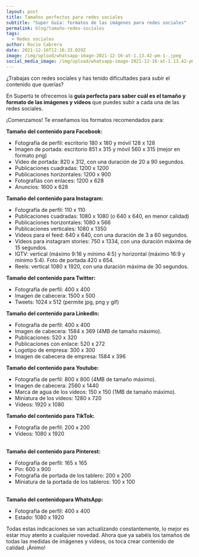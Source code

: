 ```yaml
---
layout: post
title: Tamaños perfectos para redes sociales
subtitle: "Super Guía: formatos de las imágenes para redes sociales"
permalink: blog/tamaño-redes-sociales
tags:
  - Redes sociales
author: Rocío Cabrera
date: 2021-12-16T12:16:33.029Z
image: /img/upload/whatsapp-image-2021-12-16-at-1.13.42-pm-1-.jpeg
social_media_image: /img/upload/whatsapp-image-2021-12-16-at-1.13.42-pm.jpeg
---
```

¿Trabajas con redes sociales y has tenido dificultades para subir el contenido que querías? 

En Supertú te ofrecemos la **guía perfecta para saber cuál es el tamaño y formato de las imágenes y vídeos** que puedes subir a cada una de las redes sociales. 



¡Comenzamos! Te enseñamos los formatos recomendados para: 



**Tamaño del contenido para Facebook:**

* Fotografía de perfil: escritorio 180 x 180 y móvil 128 x 128
* Imagen de portada: escritorio 851 x 315 y móvil 560 x 315 (mejor en formato png)
* Vídeo de portada: 820 x 312, con una duración de 20 a 90 segundos. 
* Publicaciones cuadradas: 1200 x 1200
* Publicaciones horizontales: 1200 x 900
* Fotografías con enlaces: 1200 x 628
* Anuncios: 1600 x 628



**Tamaño del contenido para Instagram:**

* Fotografía de perfil: 110 x 110
* Publicaciones cuadradas: 1080 x 1080 (o 640 x 640, en menor calidad)
* Publicaciones horizontales: 1080 x 566
* Publicaciones verticales: 1080 x 1350
* Vídeos para el feed: 640 x 640, con una duración de 3 a 60 segundos. 
* Vídeos para instagram stories: 750 x 1334, con una duración máxima de 15 segundos. 
* IGTV: vertical (máximo 9:16 y mínimo 4:5) y horizontal (máximo 16:9 y mínimo 5:4). Foto de portada 420 x 654.
* Reels: vertical 1080 x 1920, con una duración máxima de 30 segundos. 



**Tamaño del contenido para Twitter:**

* Fotografía de perfil: 400 x 400
* Imagen de cabecera: 1500 x 500
* Tweets: 1024 x 512 (permite jpg, png y gif) 



**Tamaño del contenido para LinkedIn:**

* Fotografía de perfil: 400 x 400
* Imagen de cabecera: 1584 x 369 (4MB de tamaño máximo).
* Publicaciones: 520 x 320
* Publicaciones con enlace: 520 x 272
* Logotipo de empresa: 300 x 300
* Imagen de cabecera de empresa: 1584 x 396

**Tamaño del contenido para Youtube:**

* Fotografía de perfil: 800 x 800 (4MB de tamaño máximo).
* Imagen de cabecera: 2560 x 1440
* Marca de agua de los vídeos: 150 x 150 (1MB de tamaño máximo).
* Miniatura de los vídeos: 1280 x 720
* Vídeos: 1920 x 1080



**Tamaño del contenido para TikTok:**

* Fotografía de perfil: 200 x 200
* Vídeos: 1080 x 1920

**\
Tamaño del contenido para Pinterest:**

* Fotografía de perfil: 165 x 165 
* Pin: 600 x 900
* Fotografía de portada de los tablero: 200 x 200
* Miniatura de la portada de los tableros: 100 x 100

**\
Tamaño del contenidopara WhatsApp:**

* Fotografía de perfil: 400 x 400
* Estado: 1080 x 1920



Todas estas indicaciones se van actualizando constantemente, lo mejor es estar muy atento a cualquier novedad. Ahora que ya sabéis los tamaños de todas las medidas de imágenes y vídeos, os toca crear contenido de calidad. ¡Ánimo!